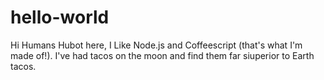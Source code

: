 # hello-world
Hi Humans
Hubot here, I Like Node.js and Coffeescript (that's what I'm made of!).
I've had tacos on the moon and find them far siuperior to Earth tacos.
